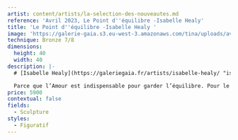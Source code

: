 ```yaml
---
artist: content/artists/la-selection-des-nouveautes.md
reference: 'Avril 2023, Le Point d''équilibre -Isabelle Healy'
title: 'Le Point d''équilibre -Isabelle Healy '
image: 'https://galerie-gaia.s3.eu-west-3.amazonaws.com/tina/uploads/avril-2023/IMG_2758 (1).jpg'
technique: Bronze 7/8
dimensions:
  height: 40
  width: 40
description: |-
  # [Isabelle Healy](https://galeriegaia.fr/artists/isabelle-healy/ "isabelle healy")

  Parce que l’Amour est indispensable pour garder l’équilibre. Pour le point du « i » du verbe Aimer. Pour la fragilité de la Vie à deux. Sceller un baiser pour l’éternité. Pour tenir debout malgré tout. Pour la beauté d’un geste. Pour la grâce d’un couple. Pour montrer que s’abandonner et lâcher prise peut être salvateur. Pour le déséquilibre que nous subissons parfois...
price: 5900
contextual: false
fields:
  - Sculpture
styles:
  - Figuratif
---
```


